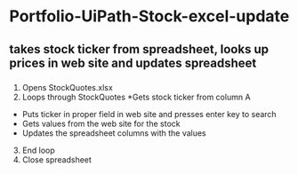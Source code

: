 # Portfolio-UiPath-Stock-excel-update
## takes stock ticker from spreadsheet, looks up prices in web site and updates spreadsheet

###
1. Opens StockQuotes.xlsx
2. Loops through StockQuotes
*Gets stock ticker from column A
* Puts ticker in proper field in web site and presses enter key to search
* Gets values from the web site for the stock
* Updates the spreadsheet columns with the values
 3. End loop
 4. Close spreadsheet
  
